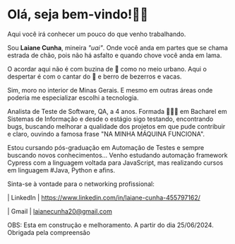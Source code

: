 # Olá, seja bem-vindo!👋🏻

Aqui você irá conhecer um pouco do que venho trabalhando.

Sou **Laiane Cunha**, mineira *"uai"*. Onde você anda em partes que se chama estrada de chão,
pois não há asfalto e quando chove você anda em lama.

O acordar aqui não é com buzina de 🚗 como no meio urbano. Aqui o despertar é com o cantar do 🐓 e berro de bezerros e vacas.

Sim, moro no interior de Minas Gerais. E mesmo em outras áreas onde poderia me especializar escolhi a tecnologia.

Analista de Teste de Software, QA, a 4 anos. Formada 👩🏻‍🎓 em Bacharel em Sistemas de Informação e desde o estágio sigo testando, encontrando bugs, 
buscando melhorar a qualidade dos projetos em que pude contribuir e claro, ouvindo a famosa frase "NA MINHA MÁQUINA FUNCIONA".

Estou cursando pós-graduação em Automação de Testes e sempre buscando novos conhecimentos... 
Venho estudando automação framework Cypress com a linguagem voltada para 
JavaScript, mas realizando cursos em linguagem #Java, Python e afins. 

Sinta-se à vontade para o networking profissional:

| LinkedIn 
|
<https://www.linkedin.com/in/laiane-cunha-455797162/>

| Gmail      | <laianecunha20@gmail.com>


OBS: Esta em construção e melhoramento. A partir do dia 25/06/2024. Obrigada pela compreensão 

